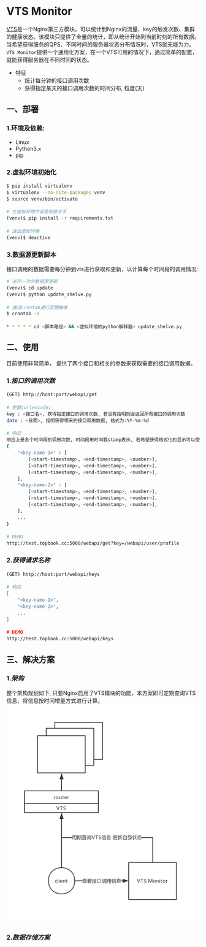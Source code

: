 # VTS Monitor
[VTS](https://github.com/vozlt/nginx-module-vts)是一个Nginx第三方模块，可以统计到Nginx的流量、key的触发次数、集群的健康状态。该模块只提供了全量的统计，即从统计开始到当前时刻的所有数据。当希望获得服务的QPS、不同时间的服务器状态分布情况时，VTS就无能为力。`VTS Monitor`提供一个通用化方案，在一个VTS可用的情况下，通过简单的配置，就能获得服务器在不同时间的状态。

* 特征
    * 统计每分钟的接口调用次数
    * 获得指定某天的接口调用次数的时间分布, 粒度(天)

## 一、部署
### 1.环境及依赖:
* Linux
* Python3.x
* pip

### 2.虚拟环境初始化
```sh
$ pip install virtualenv
$ virtualenv --no-site-packages venv
$ source venv/bin/activate

# 在虚拟环境中安装依赖关系
(venv)$ pip install -r requirements.txt

# 退出虚拟环境
(venv)$ deactive
```

### 3.数据源更新脚本
接口调用的数据需要每分钟到vts进行获取和更新，以计算每个时间段的调用情况:
```sh
# 进行一次的数据源更新
(venv)$ cd update
(venv)$ python update_shelve.py

# 通过crontab进行定期触发
$ crontab -e

* * * * * cd <脚本路径> && <虚拟环境的python解释器> update_shelve.py
```

## 二、使用
目前使用非常简单， 提供了两个接口和相关的参数来获取需要的接口调用数据。

### 1.*接口的调用次数*
```sh
(GET) http://host:port/webapi/get

# 参数(urlencode)
key : <接口名>, 获得指定接口的调用次数, 若没有指明则会返回所有接口的调用次数
date : <日期>, 指明获得哪天的接口调用数据, 格式为:%Y-%m-%d

# 响应
响应上是各个时间段的调用次数, 时间段用时间戳stamp表示, 若希望获得格式化的显示可以使用`/webapi/get/pretty`接口
{
    "<key-name-1>" : [
        [<start-timestamp>, <end-timestamp>, <number>],
        [<start-timestamp>, <end-timestamp>, <number>],
        [<start-timestamp>, <end-timestamp>, <number>],
    ],
    "<key-name-2>" : [
        [<start-timestamp>, <end-timestamp>, <number>],
        [<start-timestamp>, <end-timestamp>, <number>],
        [<start-timestamp>, <end-timestamp>, <number>],
    ],
    ...
}

# DEMO
http://test.topbook.cc:5000/webapi/get?key=/webapi/user/profile
```
### 2.*获得请求名称*
```sh
(GET) http://host:port/webapi/keys

# 响应
[
    "<key-name-1>",
    "<key-name-2>",
    ...
]

# DEMO
http://test.topbook.cc:5000/webapi/keys
```

## 三、解决方案
### 1.*架构*
整个架构规划如下, 只要Nginx启用了VTS模块的功能，本方案即可定期查询VTS信息，将信息按时间增量方式进行计算。
![](docs/vts-monitor-arch.png)

### 2.*数据存储方案*
